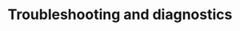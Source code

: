 ---
weight: 35
title: Troubleshooting and diagnostics
layout: bundle
collection: 'apama/troubleshooting'
---